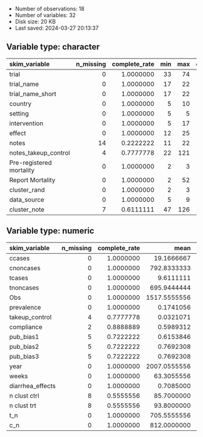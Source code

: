 
- Number of observations: 18
- Number of variables: 32
- Disk size: 20 KB
- Last saved: 2024-03-27 20:13:37


## Variable type: character
|skim_variable            | n_missing| complete_rate| min| max| empty| n_unique| whitespace|
|:------------------------|---------:|-------------:|---:|---:|-----:|--------:|----------:|
|trial                    |         0|     1.0000000|  33|  74|     0|       18|          0|
|trial_name               |         0|     1.0000000|  17|  22|     0|       18|          0|
|trial_name_short         |         0|     1.0000000|  17|  22|     0|       18|          0|
|country                  |         0|     1.0000000|   5|  10|     0|       12|          0|
|setting                  |         0|     1.0000000|   5|   5|     0|        3|          0|
|intervention             |         0|     1.0000000|   5|  17|     0|        4|          0|
|effect                   |         0|     1.0000000|  12|  25|     0|        6|          0|
|notes                    |        14|     0.2222222|  11|  22|     0|        3|          0|
|notes_takeup_control     |         4|     0.7777778|  22| 121|     0|       14|          0|
|Pre-registered mortality |         0|     1.0000000|   2|   3|     0|        2|          0|
|Report Mortality         |         0|     1.0000000|   2|  52|     0|        5|          0|
|cluster_rand             |         0|     1.0000000|   2|   3|     0|        2|          0|
|data_source              |         0|     1.0000000|   5|   9|     0|        3|          0|
|cluster_note             |         7|     0.6111111|  47| 126|     0|       11|          0|

## Variable type: numeric
|skim_variable    | n_missing| complete_rate|         mean|           sd|       p0|        p25|        p50|         p75|     p100|hist  |
|:----------------|---------:|-------------:|------------:|------------:|--------:|----------:|----------:|-----------:|--------:|:-----|
|ccases           |         0|     1.0000000|   19.1666667|   30.5580451|    0.000|    1.25000|    4.00000|   20.250000|  114.000|▇▁▂▁▁ |
|cnoncases        |         0|     1.0000000|  792.8333333|  690.9220821|   54.000|  234.25000|  538.00000| 1250.000000| 2697.000|▇▂▃▁▁ |
|tcases           |         0|     1.0000000|    9.6111111|   13.3554963|    0.000|    1.25000|    4.00000|    9.750000|   49.000|▇▁▁▁▁ |
|tnoncases        |         0|     1.0000000|  695.9444444|  429.4004674|   58.000|  406.25000|  710.00000|  976.750000| 1505.000|▇▇▇▇▃ |
|Obs              |         0|     1.0000000| 1517.5555556| 1042.0162143|  121.000|  804.75000| 1445.50000| 2161.000000| 3699.000|▇▇▆▃▃ |
|prevalence       |         0|     1.0000000|    0.1741056|    0.1353888|    0.052|    0.09050|    0.12835|    0.235250|    0.581|▇▁▁▁▁ |
|takeup_control   |         4|     0.7777778|    0.0321071|    0.0431037|    0.000|    0.00425|    0.01700|    0.045000|    0.158|▇▁▂▁▁ |
|compliance       |         2|     0.8888889|    0.5989312|    0.2140045|    0.230|    0.39000|    0.69450|    0.747225|    0.870|▅▃▃▇▆ |
|pub_bias1        |         5|     0.7222222|    0.6153846|    0.5063697|    0.000|    0.00000|    1.00000|    1.000000|    1.000|▅▁▁▁▇ |
|pub_bias2        |         5|     0.7222222|    0.7692308|    0.4385290|    0.000|    1.00000|    1.00000|    1.000000|    1.000|▂▁▁▁▇ |
|pub_bias3        |         5|     0.7222222|    0.7692308|    0.4385290|    0.000|    1.00000|    1.00000|    1.000000|    1.000|▂▁▁▁▇ |
|year             |         0|     1.0000000| 2007.0555556|    6.8210075| 1994.000| 2002.25000| 2010.00000| 2012.000000| 2018.000|▂▅▁▇▂ |
|weeks            |         0|     1.0000000|   63.3055556|   57.8403327|    9.500|   28.00000|   52.00000|   74.750000|  260.000|▇▅▁▁▁ |
|diarrhea_effects |         0|     1.0000000|    0.7085000|    0.2352881|    0.323|    0.54250|    0.73000|    0.852500|    1.150|▆▅▇▅▅ |
|n clust ctrl     |         8|     0.5555556|   85.7000000|  115.0816618|   18.000|   26.00000|   50.00000|   84.500000|  404.000|▇▁▁▁▁ |
|n clust trt      |         8|     0.5555556|   93.8000000|   83.3610621|    9.000|   26.00000|   69.50000|  157.750000|  238.000|▇▃▁▂▃ |
|t_n              |         0|     1.0000000|  705.5555556|  432.9912677|   61.000|  406.25000|  724.00000|  994.750000| 1507.000|▆▅▇▆▃ |
|c_n              |         0|     1.0000000|  812.0000000|  714.6451197|   60.000|  238.00000|  538.50000| 1295.500000| 2811.000|▇▂▃▁▁ |
